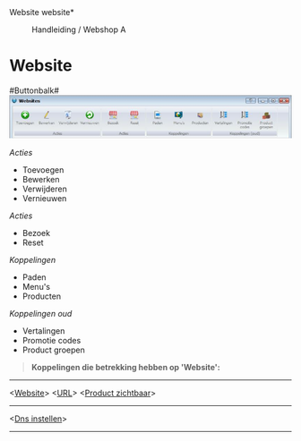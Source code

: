 <properties>
	<page>
		<title>Website</title>
		<description>Website</description>
		<context>website*</context>
	</page>
	<menu>
		<position>Handleiding / Webshop</position>
		<title>Introductie</title>
		<sort>A</sort>
	</menu>
</properties>

# Website #


#Buttonbalk#
![](images/buttonbalk.JPG)

*Acties*

- Toevoegen
- Bewerken
- Verwijderen
- Vernieuwen

*Acties*

- Bezoek
- Reset

*Koppelingen*

- Paden
- Menu's
- Producten

*Koppelingen oud*

- Vertalingen
- Promotie codes
- Product groepen

> **Koppelingen die betrekking hebben op 'Website':**

----------
<[Website](http://hybridsaas.support/pages/handleiding/modules/P-Z/website/Introductie)>
<[URL](http://hybridsaas.support/pages/handleiding/modules/P-Z/website/IURL)>
<[Product zichtbaar](http://hybridsaas.support/pages/handleiding/modules/P-Z/website/Product%20zichtbaar)>

----------

<[Dns instellen](http://hybridsaas.support/pages/handleiding/modules/P-Z/website/koppelen-domein-aan-hybridsaas)>

----------
